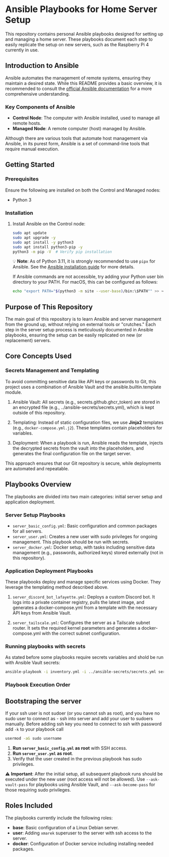 
# Ansible Playbooks for Home Server Setup

This repository contains personal Ansible playbooks designed for setting up and managing a home server. These playbooks document each step to easily replicate the setup on new servers, such as the Raspberry Pi 4 currently in use.

## Introduction to Ansible

Ansible automates the management of remote systems, ensuring they maintain a desired state. While this README provides a basic overview, it is recommended to consult the [official Ansible documentation](https://docs.ansible.com/) for a more comprehensive understanding. 

### Key Components of Ansible

- **Control Node**: The computer with Ansible installed, used to manage all remote hosts.
- **Managed Node**: A remote computer (host) managed by Ansible.

Although there are various tools that automate host management via Ansible, in its purest form, Ansible is a set of command-line tools that require manual execution.

## Getting Started

### Prerequisites

Ensure the following are installed on both the Control and Managed nodes:

- Python 3

### Installation

1. Install Ansible on the Control node:

    ```bash
    sudo apt update
    sudo apt upgrade -y
    sudo apt install -y python3
    sudo apt install python3-pip -y
    python3 -m pip -V  # Verify pip installation
    ```

    :bulb: **Note**: As of Python 3.11, it is strongly recommended to use `pipx` for Ansible. See the [Ansible installation guide](https://docs.ansible.com/ansible/latest/installation_guide/intro_installation.html#installation-guide) for more details.

    If Ansible commands are not accessible, try adding your Python user bin directory to your PATH. For macOS, this can be configured as follows:

    ```bash
    echo "export PATH="$(python3 -m site --user-base)/bin:\$PATH"" >> ~/.bash_profile
    ```

## Purpose of This Repository

The main goal of this repository is to learn Ansible and server management from the ground up, without relying on external tools or "crutches." Each step in the server setup process is meticulously documented in Ansible playbooks, ensuring the setup can be easily replicated on new (or replacement) servers.

## Core Concepts Used
### Secrets Management and Templating

To avoid committing sensitive data like API keys or passwords to Git, this project uses a combination of Ansible Vault and the ansible.builtin.template module.

1. Ansible Vault: All secrets (e.g., secrets.github.ghcr_token) are stored in an encrypted file (e.g., ../ansible-secrets/secrets.yml), which is kept outside of this repository.

2. Templating: Instead of static configuration files, we use **Jinja2** templates (e.g., `docker-compose.yml.j2`). These templates contain placeholders for variables.

3. Deployment: When a playbook is run, Ansible reads the template, injects the decrypted secrets from the vault into the placeholders, and generates the final configuration file on the target server.

This approach ensures that our Git repository is secure, while deployments are automated and repeatable.


## Playbooks Overview

The playbooks are divided into two main categories: initial server setup and application deployment.

### Server Setup Playbooks

- `server_basic_config.yml`: Basic configuration and common packages for all servers.
- `server_user.yml`: Creates a new user with sudo privileges for ongoing management. This playbook should be run with secrets.
- `server_docker.yml`: Docker setup, with tasks including sensitive data management (e.g., passwords, authorized keys) stored externally (not in this repository). 


### Application Deployment Playbooks

These playbooks deploy and manage specific services using Docker. They leverage the templating method described above.

1. `server_discord_bot_lafayette.yml`: Deploys a custom Discord bot. It logs into a private container registry, pulls the latest image, and generates a docker-compose.yml from a template with the necessary API keys from Ansible Vault.

2. `server_tailscale.yml`: Configures the server as a Tailscale subnet router. It sets the required kernel parameters and generates a docker-compose.yml with the correct subnet configuration.


### Running playbooks with secrets
As stated before some playbooks require secrets variables and shold be run with Ansible Vault secrets:

```bash
ansible-playbook -i inventory.yml -i ../ansible-secrets/secrets.yml server_user.yml --ask-vault-pass
```

  
### Playbook Execution Order

## Bootstraping the server

If your ssh user is not sudoer (or you cannot ssh as root), and you have no sudo user to connect as - ssh into server and add your user to sudoers manually.
Before adding ssh key you need to connect to ssh with password add `-k` to your playbook call

```bash 
usermod -aG sudo username
```

1. **Run `server_basic_config.yml` as root** with SSH access.
2. **Run `server_user.yml` as root**.
3. Verify that the user created in the previous playbook has sudo privileges.

:warning: **Important**: After the initial setup, all subsequent playbook runs should be executed under the new user (root access will not be allowed). Use `--ask-vault-pass` for playbooks using Ansible Vault, and `--ask-become-pass` for those requiring sudo privileges.

## Roles Included

The playbooks currently include the following roles:

- **base**: Basic configuration of a Linux Debian server.
- **user**: Adding `xmarek` superuser to the server with ssh access to the server.
- **docker**: Configuration of Docker service including installing needed packages.